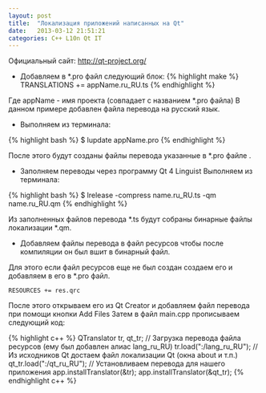```yaml
---
layout: post
title:  "Локализация приложений написанных на Qt"
date:   2013-03-12 21:51:21
categories: C++ L10n Qt IT
---
```

Официальный сайт: http://qt-project.org/

- Добавляем в *.pro файл следующий блок:
{% highlight make %}
	TRANSLATIONS += appName.ru_RU.ts
{% endhighlight %}

Где appName - имя проекта (совпадает с названием *.pro файла)
В данном примере добавлен файла перевода на русский язык.

- Выполняем из терминала:

{% highlight bash %}
$ lupdate appName.pro
{% endhighlight %}

После этого будут созданы файлы перевода указанные в *.pro файле .

- Заполняем переводы через программу Qt 4 Linguist
Выполняем из терминала:

{% highlight bash %}
$ lrelease -compress name.ru_RU.ts -qm name.ru_RU.qm
{% endhighlight %}

Из заполненных файлов перевода *.ts будут собраны бинарные файлы локализации *.qm.

 - Добавляем файлы перевода в файл ресурсов чтобы после компиляции он был вшит в бинарный файл.

Для этого если файл ресурсов еще не был создан создаем его и добавляем в его в *.pro файл.

	RESOURCES += res.qrc

После этого открываем его из Qt Creator и добавляем файл перевода при помощи кнопки Add Files
Затем в файл main.cpp прописываем следующий код:

{% highlight c++ %}
QTranslator tr, qt_tr;
// Загрузка перевода файла ресурсов (ему был добавлен алиас lang_ru_RU)
tr.load(":/lang_ru_RU");
// Из исходников Qt достаем файл локализации Qt (окна about и т.п.)
qt_tr.load(":/qt_ru_RU");
// Установливаем перевода для нашего приложения
app.installTranslator(&tr);
app.installTranslator(&qt_tr);
{% endhighlight c++ %}